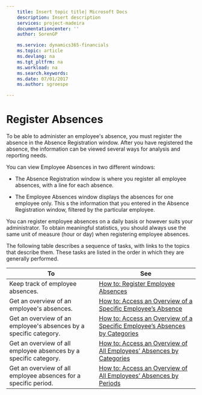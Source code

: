 ```yaml
---
    title: Insert topic title| Microsoft Docs
    description: Insert description
    services: project-madeira
    documentationcenter: ''
    author: SorenGP

    ms.service: dynamics365-financials
    ms.topic: article
    ms.devlang: na
    ms.tgt_pltfrm: na
    ms.workload: na
    ms.search.keywords:
    ms.date: 07/01/2017
    ms.author: sgroespe

---
```

# Register Absences
To be able to administer an employee's absence, you must register the absence in the Absence Registration window. After you have registered the absence, the information can be viewed several ways for analysis and reporting needs.  
  
 You can view Employee Absences in two different windows:  
  
-   The Absence Registration window is where you register all employee absences, with a line for each absence.  
  
-   The Employee Absences window displays the absences for one employee only. This s the information that you entered in the Absence Registration window, filtered by the particular employee.  
  
 You can register employee absences on a daily basis or however suits your administrator. To obtain meaningful statistics, you should always use the same unit of measure (hour or day) when registering employee absences.  
  
 The following table describes a sequence of tasks, with links to the topics that describe them. These tasks are listed in the order in which they are generally performed.  
  
|**To**|**See**|  
|------------|-------------|  
|Keep track of employee absences.|[How to: Register Employee Absences](../how-to-register-employee-absences.md)|  
|Get an overview of an employee's absences.|[How to: Access an Overview of a Specific Employee’s Absence](../how-to-access-an-overview-of-a-specific-employee’s-absence.md)|  
|Get an overview of an employee's absences by a specific category.|[How to: Access an Overview of a Specific Employee’s Absences by Categories](../how-to-access-an-overview-of-a-specific-employee’s-absences-by-categories.md)|  
|Get an overview of all employee absences by a specific category.|[How to: Access an Overview of All Employees’ Absences by Categories](../how-to-access-an-overview-of-all-employees’-absences-by-categories.md)|  
|Get an overview of all employee absences for a specific period.|[How to: Access an Overview of All Employees’ Absences by Periods](../how-to-access-an-overview-of-all-employees’-absences-by-periods.md)|